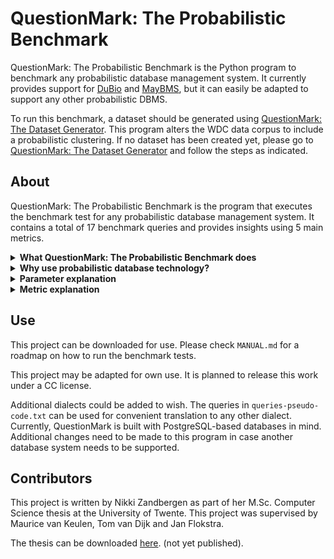 # QuestionMark: The Probabilistic Benchmark


QuestionMark: The Probabilistic Benchmark is the Python program to benchmark any
probabilistic database management system. It currently provides support for 
[DuBio](https://github.com/utwente-db/DuBio) and [MayBMS](http://maybms.sourceforge.net/), but it can easily be
adapted to support any other probabilistic DBMS.

To run this benchmark, a dataset should be generated using
[QuestionMark: The Dataset Generator](https://gitlab.utwente.nl/s1981951/prob-matcher).
This program alters the WDC data corpus to include a probabilistic clustering. If no dataset 
has been created yet, please go to 
[QuestionMark: The Dataset Generator](https://gitlab.utwente.nl/s1981951/prob-matcher) and follow
the steps as indicated.


## About
QuestionMark: The Probabilistic Benchmark is the program that executes the benchmark test for any probabilistic database management system.
It contains a total of 17 benchmark queries and provides insights using 5 main metrics. 

<details>
<summary><b>What QuestionMark: The Probabilistic Benchmark does</b></summary>
<ul><li>For each query selected for the benchmarking process, the program first runs the query once to retrieve the results or catch any errors thrown. This first run also creates a warm start.</li>
    <li>Next, the query is run over the indicated number of iterations, to obtain an average runtime. The results retrieved per query are instantly written to QuestionMark_query_results.txt.</li>
    <li>When all queries have run, overarching metrics are calculated. The results of these are written to QuestionMark_metrics_results.txt.</li>
    <li>To digest the produced data to useful insights, the manual provided in the results section should be consulted.</li></ul>
</details>

<details>
<summary><b>Why use probabilistic database technology?</b></summary>
Having uncertain data treated in a deterministic manner ignores the many opportunities that treating that data in an indeterministic manner offers, and it might even lead to incorrect decisions due to incorrect data displaying. Probabilistic data processing can aid decisions in more scientific areas, such as bio-informatics and healthcare, but also adds value in various business processes, which rely on decisions based on data from different sources. 

To get uncertain data ready for deterministic decision-making, data cleaning is performed to remove inconsistencies in the data. This process consumes significant time, while the risk of making wrong decisions due to badly cleaned data is still present. Probabilistic data querying solves this issue. Being able to query raw business data in a probabilistic manner provides an improved information representation to base business intelligence decisions on. 

It is thus not the case that the availability of good quality probabilistic databases only aids the scientific world; on the contrary. A wide range of sectors could benefit from the use of probabilistic database management systems.
</details>

<details>
<summary><b>Parameter explanation</b></summary>
The following parameters are included in QuestionMark: The Probabilistic Benchmark. Their value can be changes in
parameters.py.
<ul><li><i>DBMS.</i> Determines the Database Management System that will be used for the execution of the benchmark. Additional systems can be added when support for them is also added to the benchmark program.</li>
    <li><i>Iterations.</i> Denotes the number of times a query is run to obtain a run time average from the queries. This is a global variable that is used for all queries. Increasing this number will provide a more precise outcome of the average run time, but at the cost of a longer benchmark execution time. The total number of iterations is always +1 to create a warm start.</li>
    <li><i>Show Query Plan.</i> Boolean value. If true, the query plan for each query is also provided with the benchmark result. Enabling this variable does not influence the execution time of the queries.</li>
    <li><i>Timeout.</i> Ensures that queries that take too long to return an answer will be aborted. Once a query times out, this will be noted in the benchmark result and the next query is started. </li>
    <li><i>Queries.</i> A list that contains all queries from the benchmark. Depending on the goal with which the benchmark is run, queries that are not relevant can be removed from the benchmark run. Removing queries lowers the total time required to run the benchmark.</li>
</ul>
</details>

<details>
<summary><b>Metric explanation</b></summary>
The following metrics are included in QuestionMark:
<ul><li><i>Brevity of the query dialect.</i>This metric gives insights into the succinctness of the query language. A more succinct query dialect often requires less time to write queries with and is often easier to understand. This metric value is obtained by iterating over all queries and adding their character count. Spaces are removed from the calculation. Optionally, characters can be removed from specific queries. For example in query IUD_1_rollback offers are added to the database. As the data the that represents the offer is not indicative of the complexity of the query language, the number of characters used for that representation is subtracted from the total character count for that query.</li>
    <li><i>Query functionality coverage.</i> This metric provides insight into the functionality coverage of the database system and is determined by multiple sub-metrics. When running the queries to obtain their results and runtime, it can happen that a specific functionality is not supported or the database system cannot handle the load required to execute the query. In these cases, the system returns an error. The error raised during execution are stored and printed as the query result. After the benchmark execution has finished, an overview table is created that indicates what queries finished execution and which threw an error. The percentage of successful queries is then also determined. For each query that threw an error, it also indicates what query functionality might be lacking. In each case, a critical look is needed to verify whether the error is thrown due to an actual lack of functionality support or due to another reason, for example a typo. With the gathered knowledge, the functionality coverage table can be manually filled in. In this table, a distinction is made between functionality that is natively supported and functionality that can be implemented with a workaround method. </li>
    <li><i>Runtime of queries.</i> This metric provides insight into the speed of query execution. A lower runtime is required to obtain higher query throughput rates and improves the flow of business processes relying on the query results. This metric is also obtained by a combination of sub-metrics. To obtain the runtime of a query, the PostgreSQL explain analyse statement is used. This statement returns the execution plan of various queries or statements and tracks its runtime. When available, it differentiates between the planning time and execution time of a query. In this distinction is not supported by the DBMS, only a total runtime is returned. For each query, the average runtime over the specified iterations is printed. Each query is run with a warm start. After all benchmark queries have run, a total average planning time and execution time, or total average runtime is calculated. This is the sum of all time averages of all queries. The total time provides a quick idea of the speed of the tested DBMS. For each application scenario, the acceptable runtime of a query differs. It is thus advised to verify the significance of the queries and per query determine the acceptable runtime. </li>
    <li><i>Probabilistic data overhead.</i> This metric represents the additional storage space required to store the probabilistic representation of the data. When processing large volumes of data, needing additional storage space to store the probabilistic representation of the data could get costly. As each probabilistic DBMS stores their probabilistic representation in a unique way, the probabilistic data overload is calculated for each DBMS differently. For both systems, the storage space used is determined by the pg_size_pretty statement of PostgreSQL. </li>
    <li><i>User friendliness.</i> User friendliness is another metric that is composed from several sub-metrics. As user friendliness is something of a more personal taste and cannot be measures from a benchmark run, all sub-metrics are in the form of statements that should be rated on a scale from 1 to 5. The statements can be found in the manual included in the results folder.</li>
</ul>
</details>


## Use
This project can be downloaded for use. Please check ```MANUAL.md``` for a roadmap on how
to run the benchmark tests.

This project may be adapted for own use. It is planned to release this work under a CC license.

Additional dialects could be added to wish. The queries in ```queries-pseudo-code.txt``` can be used for convenient 
translation to any other dialect. Currently, QuestionMark is built with PostgreSQL-based databases in mind. 
Additional changes need to be made to this program in case another database system needs to be supported.

## Contributors
This project is written by Nikki Zandbergen as part of her M.Sc. Computer Science thesis
at the University of Twente.
This project was supervised by Maurice van Keulen, Tom van Dijk and Jan Flokstra.

The thesis can be downloaded [here](#). (not yet published).